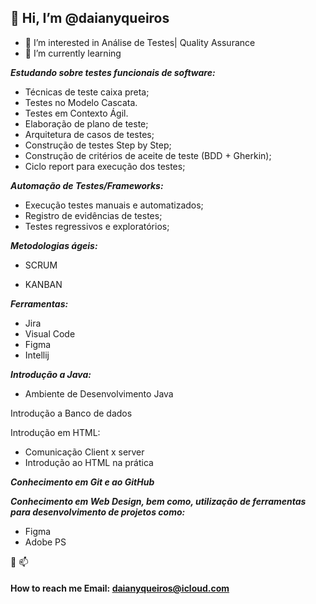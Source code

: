   <h2> 👋 Hi, I’m @daianyqueiros</h2>
  
- 👀 I’m interested in  Análise de Testes| Quality Assurance
- 🌱 I’m currently learning
 
<b><i>Estudando sobre testes funcionais de software:</b></i>

- Técnicas de teste caixa preta; 
- Testes no Modelo Cascata.
- Testes em Contexto Ágil.
- Elaboração de plano de teste;
- Arquitetura de casos de testes; 
- Construção de testes Step by Step; 
- Construção de critérios de aceite de teste (BDD + Gherkin); 
- Ciclo report para execução dos testes; 

<b><i> Automação de Testes/Frameworks:</b></i>
- Execução testes manuais e automatizados;
- Registro de evidências de testes;
- Testes regressivos e exploratórios;

 <b><i>Metodologias ágeis:</b></i>

- SCRUM

- KANBAN

 <b><i>Ferramentas:</b></i>
- Jira 
- Visual Code 
- Figma
- Intellij

 <b><i>Introdução a Java:</b></i>
- Ambiente de Desenvolvimento Java

 Introdução a Banco de dados 

 Introdução em HTML:
- Comunicação Client x server
- Introdução ao HTML na prática

<b><i> Conhecimento em Git e ao GitHub </b></i>

<b><i> Conhecimento em Web Design, bem como, utilização de ferramentas para desenvolvimento de projetos como:</b></i>
- Figma 
- Adobe PS 



💞️ 📫 <b> <h4>How to reach me Email: daianyqueiros@icloud.com </b></h4>

<!---
daianyqueiros/daianyqueiros is a ✨ special ✨ repository because its `README.md` (this file) appears on your GitHub profile.
You can click the Preview link to take a look at your changes.
--->
